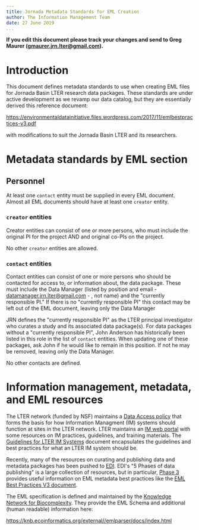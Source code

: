 ```yaml
---
title: Jornada Metadata Standards for EML Creation
author: The Information Management Team
date: 27 June 2019
...
```


**If you edit this document please track your changes and send to Greg Maurer (gmaurer.jrn.lter@gmail.com).**

# Introduction

This document defines metadata standards to use when creating EML files for Jornada Basin LTER research data packages. These standards are under active development as we revamp our data catalog, but they are essentially derived this reference document:

<https://environmentaldatainitiative.files.wordpress.com/2017/11/emlbestpractices-v3.pdf>

with modifications to suit the Jornada Basin LTER and its researchers.

# Metadata standards by EML section

## Personnel

At least one `contact` entity must be supplied in every EML document. Almost all EML documents should have at least one `creator` entity.

### `creator` entities

Creator entities can consist of one or more persons, who must include the original PI for the project AND and original co-PIs on the project.

No other `creator` entities are allowed.

### `contact` entities

Contact entities can consist of one or more persons who should be contacted for access to, or information about, the data package. These must include the Data Manager (listed by position and email - datamanager.jrn.lter@gmail.com - , not name) and the "currently responsible PI." If there is no "currently responsible PI" this contact may be left out of the EML document, leaving only the Data Manager

JRN defines the "currently responsible PI" as the LTER principal investigator who curates a study and its associated data package(s). For data packages without a "currently responsible PI", John Anderson has historically been listed in this role in the list of `contact` entities. When updating one of these packages, ask John if he would like to remain in this position. If not he may be removed, leaving only the Data Manager.

No other contacts are defined.

# Information management, metadata, and EML resources

The LTER network (funded by NSF) maintains a [Data Access policy](https://lternet.edu/data-access-policy/) that forms the basis for how Information Managment (IM) systems should function at sites in the LTER network. LTER maintains an [IM web portal](https://im.lternet.edu) with some resources on IM practices, guidelines, and training materials. The [Guidelines for LTER IM Systems](https://im.lternet.edu/im_requirements/ims_guidelines) document encapsulates the guidelines and best practices for what an LTER IM system should be.

Recently, many of the resources on curating and publishing data and metadata packages has been pushed to [EDI](https://environmentaldatainitiative.org). EDI's "5 Phases of data publishing" is a large collection of resources, but in particular, [Phase 3](https://environmentaldatainitiative.org/resources/five-phases-of-data-publishing/phase-3/) provides useful information on EML metadata best practices like the [EML Best Practices V3 document](https://environmentaldatainitiative.files.wordpress.com/2017/11/emlbestpractices-v3.pdf).

The EML specification is defined and maintained by the [Knowledge Network for Biocomplexity](https://knb.ecoinformatics.org). They provide the EML Schema and additional (human readable) information here:

<https://knb.ecoinformatics.org/external//emlparser/docs/index.html>



